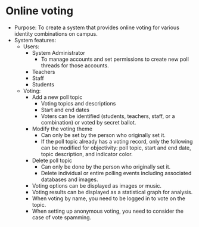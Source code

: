 # Online voting
- Purpose: To create a system that provides online voting for various identity combinations on campus.
- System features: 
  - Users:
    - System Administrator
      - To manage accounts and set permissions to create new poll threads for those accounts.
    - Teachers
    - Staff
    - Students
  - Voting:
    - Add a new poll topic
      - Voting topics and descriptions
      - Start and end dates
      - Voters can be identified (students, teachers, staff, or a combination) or voted by secret ballot.
    - Modify the voting theme
      - Can only be set by the person who originally set it.
      - If the poll topic already has a voting record, only the following can be modified for objectivity: poll topic, start and end date, topic description, and indicator color.
    - Delete poll topic
      - Can only be done by the person who originally set it.
      - Delete individual or entire polling events including associated databases and images. 
    - Voting options can be displayed as images or music. 
    - Voting results can be displayed as a statistical graph for analysis. 
    - When voting by name, you need to be logged in to vote on the topic. 
    - When setting up anonymous voting, you need to consider the case of vote spamming.

